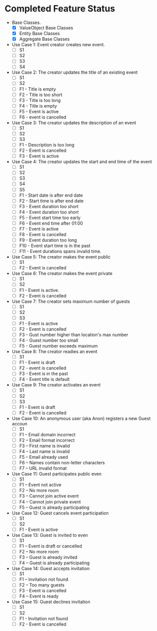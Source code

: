 # Completed Feature Status

- Base Classes.
  - [x] ValueObject Base Classes
  - [x] Entity Base Classes
  - [x] Aggregate Base Classes
        
- Use Case 1: Event creator creates new event.
  - [ ] S1
  - [ ] S2
  - [ ] S3
  - [ ] S4
      
- Use Case 2: The creator updates the title of an existing event
  - [ ] S1
  - [ ] S2
  - [ ] F1 - Title is empty
  - [ ] F2 - Title is too short
  - [ ] F3 - Title is too long
  - [ ] F4 - Title is empty
  - [ ] F5 - Event is active
  - [ ] F6 - event is cancelled
      
- Use Case 3: The creator updates the description of an event
  - [ ] S1
  - [ ] S2
  - [ ] S3
  - [ ] F1 - Description is too long
  - [ ] F2 - Event is cancelled
  - [ ] F3 - Event is active
    
- Use Case 4: The creator updates the start and end time of the event
  - [ ] S1
  - [ ] S2
  - [ ] S3
  - [ ] S4
  - [ ] S5
  - [ ] F1 - Start date is after end date
  - [ ] F2 - Start time is after end date
  - [ ] F3 - Event duration too short
  - [ ] F4 - Event duration too short
  - [ ] F5 - Event start time too early
  - [ ] F6 - Event end time after 01:00
  - [ ] F7 - Event is active
  - [ ] F8 - Event is cancelled
  - [ ] F9 - Event duration too long
  - [ ] F10 - Event start time is in the past
  - [ ] F11 - Event durations spans invalid time.
        
- Use Case 5: The creator makes the event public
  - [ ] S1
  - [ ] F2 - Event is cancelled
    
- Use Case 6: The creator makes the event private
  - [ ] S1
  - [ ] S2
  - [ ] F1 - Event is active.
  - [ ] F2 - Event is cancelled
      
- Use Case 7: The creator sets maximum number of guests
  - [ ] S1
  - [ ] S2
  - [ ] S3
  - [ ] F1 - Event is active
  - [ ] F2 - Event is cancelled
  - [ ] F3 - Gust number higher than location's max number
  - [ ] F4 - Guest number too small
  - [ ] F5 - Guest number exceeds maximum
      
- Use Case 8: The creator readies an event
  - [ ] S1
  - [ ] F1 - Event is draft
  - [ ] F2 - event is cancelled
  - [ ] F3 - Event is in the past
  - [ ] F4 - Event title is default
  
- Use Case 9: The creator activates an event
  - [ ] S1
  - [ ] S2
  - [ ] S3
  - [ ] F1 - Event is draft
  - [ ] F2 - Event is cancelled
      
- Use Case 10: An anonymous user (aka Anon) registers a new Guest accoun
  - [ ] S1
  - [ ] F1 – Email domain incorrect
  - [ ] F2 – Email format incorrect
  - [ ] F3 – First name is invalid
  - [ ] F4 – Last name is invalid
  - [ ] F5 – Email already used
  - [ ] F6 – Names contain non-letter characters
  - [ ] F7 – URL invalid format
    
- Use Case 11: Guest participates public even
  - [ ] S1
  - [ ] F1 – Event not active
  - [ ] F2 – No more room
  - [ ] F3 – Cannot join active event
  - [ ] F4 – Cannot join private event
  - [ ] F5 – Guest is already participating
    
- Use Case 12: Guest cancels event participation
  - [ ] S1
  - [ ] S2
  - [ ] F1 - Event is active

- Use Case 13: Guest is invited to even
  - [ ] S1
  - [ ] F1 – Event is draft or cancelled
  - [ ] F2 – No more room
  - [ ] F3 – Guest is already invited
  - [ ] F4 – Guest is already participating
  
- Use Case 14: Guest accepts invitation
  - [ ] S1
  - [ ] F1 – Invitation not found
  - [ ] F2 – Too many guests
  - [ ] F3 - Event is cancelled
  - [ ] F4 – Event is ready

- Use Case 15: Guest declines invitation
  - [ ] S1
  - [ ] S2
  - [ ] F1 - Invitation not found
  - [ ] F2 - Event is cancelled
